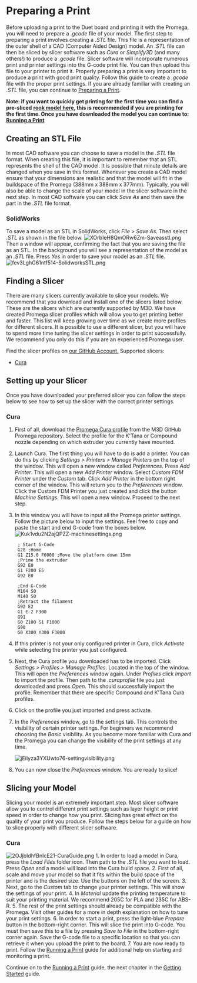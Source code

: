 # Preparing a Print

Before uploading a print to the Duet board and printing it with the Promega, you will need to prepare a _.gcode_ file of your model. The first step to preparing a print involves creating a _.STL_ file. This file is a representation of the outer shell of a CAD \(Computer Aided Design\) model. An _.STL_ file can then be sliced by slicer software such as _Cura_ or _Simplify3D_ \(and many others!\) to produce a _.gcode_ file. Slicer software will incorporate numerous print and printer settings into the G-code print file. You can then upload this file to your printer to print it. Properly preparing a print is very important to produce a print with good print quality. Follow this guide to create a _.gcode_ file with the proper print settings. If you are already familiar with creating an _.STL_ file, you can continue to [Preparing a Print](http://promega.printm3d.com/books/user-manual/page/preparing-a-print#bkmrk-cura-0).

**Note: if you want to quickly get printing for the first time you can find a pre-sliced** [**rook model here**](https://drive.google.com/open?id=1PK1snlv7iPuX1XC8wjrwxUQiDmN8HcHH)**, this is recommended if you are printing for the first time. Once you have downloaded the model you can continue to:** [**Running a Print**](https://m3d.gitbook.io/promega-docs/getting-started/running-a-print)

## Creating an STL File

In most CAD software you can choose to save a model in the _.STL_ file format. When creating this file, it is important to remember that an STL represents the shell of the CAD model. It is possible that minute details are changed when you save in this format. Whenever you create a CAD model ensure that your dimensions are realistic and that the model will fit in the buildspace of the Promega \(388mm x 388mm x 377mm\). Typically, you will also be able to change the scale of your model in the slicer software in the next step. In most CAD software you can click _Save As_ and then save the part in the _.STL_ file format.

### SolidWorks

To save a model as an STL in SolidWorks, click _File &gt; Save As_. Then select _.STL_ as shown in the file below. ![XOrbIeH8QmORw6Zm-Saveasstl.png](../.gitbook/assets/xorbieh8qmorw6zm-saveasstl.png) Then a window will appear, confirming the fact that you are saving the file as an STL. In the background you will see a representation of the model as an _.STL_ file. Press _Yes_ in order to save your model as an _.STL_ file. ![fev3LghG61ntf514-SolidworksSTL.png](../.gitbook/assets/fev3lghg61ntf514-solidworksstl.png)

## Finding a Slicer

There are many slicers currently available to slice your models. We recommend that you download and install one of the slicers listed below. These are the slicers which are currently supported by M3D. We have created Promega slicer profiles which will allow you to get printing better and faster. This list will keep growing over time as we create more profiles for different slicers. It is possible to use a different slicer, but you will have to spend more time tuning the slicer settings in order to print successfully. We recommend you only do this if you are an experienced Promega user.

Find the slicer profiles on [our GitHub Account.](https://github.com/PrintM3D/Promega) Supported slicers:

* [Cura](https://ultimaker.com/en/products/ultimaker-cura-software)

## Setting up your Slicer

Once you have downloaded your preferred slicer you can follow the steps below to see how to set up the slicer with the correct printer settings.

### Cura

1. First of all, download the [Promega Cura profile](https://github.com/PrintM3D/Promega/tree/devel/Cura%20Profiles/Compound) from the M3D GitHub Promega repository. Select the profile for the K'Tana or Compound nozzle depending on which extruder you currently have mounted.
2. Launch Cura. The first thing you will have to do is add a printer. You can do this by clicking _Settings &gt; Printers &gt; Manage Printers_ on the top of the window. This will open a new window called _Preferences_. Press _Add Printer_. This will open a new _Add Printer_ window. Select _Custom FDM Printer_ under the _Custom_ tab. Click _Add Printer_ in the bottom right corner of the window. This will return you to the _Preferences_ window. Click the Custom FDM Printer you just created and click the button _Machine Settings_. This will open a new window. Proceed to the next step.
3. In this window you will have to input all the Promega printer settings. Follow the picture below to input the settings. Feel free to copy and paste the start and end G-code from the boxes below. ![Kuk1vdu2N2ajQPZZ-machinesettings.png](../.gitbook/assets/kuk1vdu2n2ajqpzz-machinesettings.png)

   ```text
    ; Start G-Code
    G28 ;Home
    G1 Z15.0 F6000 ;Move the platform down 15mm
    ;Prime the extruder
    G92 E0
    G1 F200 E5
    G92 E0
   ```

   ```text
    ;End G-Code
    M104 S0
    M140 S0
    ;Retract the filament
    G92 E2
    G1 E-2 F300
    G91
    G0 Z100 S1 F1000
    G90
    G0 X300 Y300 F3000
   ```

4. If this printer is not your only configured printer in Cura, click _Activate_ while selecting the printer you just configured.
5. Next, the Cura profile you downloaded has to be imported. Click _Settings &gt; Profiles &gt; Manage Profiles_. Located in the top of the window. This will open the _Preferences_ window again. Under _Profiles_ click _Import_ to import the profile. Then path to the _.curaprofile_ file you just downloaded and press _Open_. This should successfully import the profile. Remember that there are specific Compound and K'Tana Cura profiles. 
6. Click on the profile you just imported and press activate.
7. In the _Preferences_ window, go to the settings tab. This controls the visibility of certain printer settings. For beginners we recommend choosing the _Basic_ visibility. As you become more familiar with Cura and the Promega you can change the visibility of the print settings at any time.

   ![jEiIyza3YXUwto76-settingvisibility.png](../.gitbook/assets/jeiiyza3yxuwto76-settingvisibility.png)

8. You can now close the _Preferences_ window. You are ready to slice!

## Slicing your Model

Slicing your model is an extremely important step. Most slicer software allow you to control different print settings such as layer height or print speed in order to change how you print. Slicing has great effect on the quality of your print you produce. Follow the steps below for a guide on how to slice properly with different slicer software.

### Cura

![2OJjbIdhfBnIcE21-CuraGuide.png](../.gitbook/assets/2ojjbidhfbnice21-curaguide.png) 1. In order to load a model in Cura, press the _Load Files_ folder icon. Then path to the _.STL_ file you want to load. Press _Open_ and a model will load into the Cura build space. 2. First of all, scale and move your model so that it fits within the build space of the printer and is the desired size. Use the buttons on the left of the screen. 3. Next, go to the _Custom_ tab to change your printer settings. This will show the settings of your print. 4. In _Material_ update the printing temperature to suit your printing material. We recommend 205C for PLA and 235C for ABS-R. 5. The rest of the print settings should already be compatible with the Promega. Visit other guides for a more in depth explanation on how to tune your print settings. 6. In order to start a print, press the light-blue _Prepare_ button in the bottom-right corner. This will slice the print into G-code. You must then save this to a file by pressing _Save to File_ in the bottom-right corner again. Save the G-code file to a specific location so that you can retrieve it when you upload the print to the board. 7. You are now ready to print. Follow the [Running a Print](https://m3d.gitbook.io/promega-docs/getting-started/running-a-print) guide for additional help on starting and monitoring a print.

Continue on to the [Running a Print](https://m3d.gitbook.io/promega-docs/getting-started/running-a-print) guide, the next chapter in the [Getting Started](https://m3d.gitbook.io/promega-docs/getting-started) guide.

